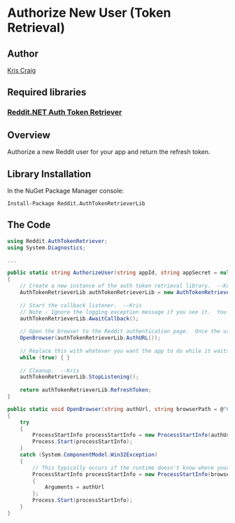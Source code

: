 # Authorize New User (Token Retrieval)

## Author

[Kris Craig](../../../docs/contributors/Kris%20Craig.md)

## Required libraries

### [Reddit.NET Auth Token Retriever](https://www.nuget.org/packages/Reddit.AuthTokenRetrieverLib)

## Overview

Authorize a new Reddit user for your app and return the refresh token.

## Library Installation

In the NuGet Package Manager console:

    Install-Package Reddit.AuthTokenRetrieverLib

## The Code

```c#
using Reddit.AuthTokenRetriever;
using System.Diagnostics;

...

public static string AuthorizeUser(string appId, string appSecret = null, int port = 8080)
{
	// Create a new instance of the auth token retrieval library.  --Kris
	AuthTokenRetrieverLib authTokenRetrieverLib = new AuthTokenRetrieverLib(appId, appSecret, port);
	
	// Start the callback listener.  --Kris
	// Note - Ignore the logging exception message if you see it.  You can use Console.Clear() after this call to get rid of it if you're running a console app.
	authTokenRetrieverLib.AwaitCallback();
	
	// Open the browser to the Reddit authentication page.  Once the user clicks "accept", Reddit will redirect the browser to localhost:8080, where AwaitCallback will take over.  --Kris
	OpenBrowser(authTokenRetrieverLib.AuthURL());
	
	// Replace this with whatever you want the app to do while it waits for the user to load the auth page and click Accept.  --Kris
	while (true) { }
	
	// Cleanup.  --Kris
	authTokenRetrieverLib.StopListening();
	
	return authTokenRetrieverLib.RefreshToken;
}

public static void OpenBrowser(string authUrl, string browserPath = @"C:\Program Files (x86)\Google\Chrome\Application\chrome.exe")
{
    try
    {
        ProcessStartInfo processStartInfo = new ProcessStartInfo(authUrl);
        Process.Start(processStartInfo);
    }
    catch (System.ComponentModel.Win32Exception)
    {
        // This typically occurs if the runtime doesn't know where your browser is.  Use BrowserPath for when this happens.  --Kris
        ProcessStartInfo processStartInfo = new ProcessStartInfo(browserPath)
        {
            Arguments = authUrl
        };
        Process.Start(processStartInfo);
    }
}
```
